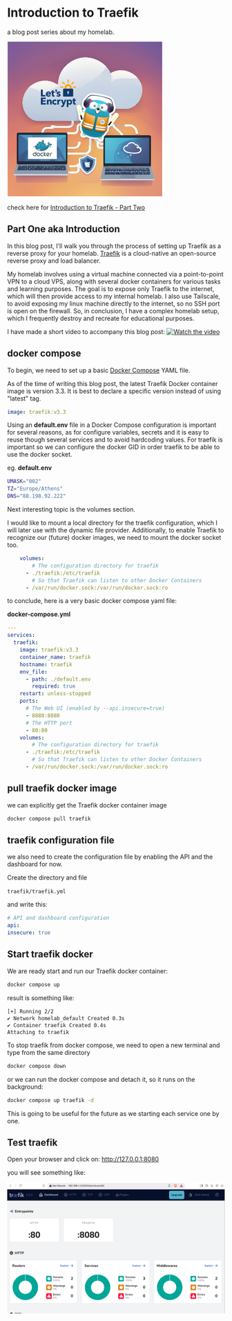 # Introduction to Traefik

a blog post series about my homelab.

![blog post logo](storage/d23d82a2.png)

check here for [Introduction to Traefik - Part Two](https://github.com/ebal/traefik-intro-02)

## Part One aka Introduction

In this blog post, I’ll walk you through the process of setting up Traefik as a reverse proxy for your homelab. [Traefik](https://doc.traefik.io/traefik/) is a cloud-native an open-source reverse proxy and load balancer.

My homelab involves using a virtual machine connected via a point-to-point VPN to a cloud VPS, along with several docker containers for various tasks and learning purposes. The goal is to expose only Traefik to the internet, which will then provide access to my internal homelab. I also use Tailscale, to avoid exposing my linux machine directly to the internet, so no SSH port is open on the firewall. So, in conclusion, I have a complex homelab setup, which I frequently destroy and recreate for educational purposes.

I have made a short video to accompany this blog post:
[![Watch the video](https://img.youtube.com/vi/t0mFq_94QtA/maxresdefault.jpg)](https://youtu.be/t0mFq_94QtA)

## docker compose

To begin, we need to set up a basic [Docker Compose](https://docs.docker.com/compose/) YAML file.

As of the time of writing this blog post, the latest Traefik Docker container image is version 3.3. It is best to declare a specific version instead of using "latest" tag.

```yaml
image: traefik:v3.3
```

Using an **default.env** file in a Docker Compose configuration is important for several reasons, as for configure variables, secrets and it is easy to reuse though several services and to avoid hardcoding values. For traefik is important so we can configure the docker GID in order traefik to be able to use the docker socket.

eg. **default.env**

```bash
UMASK="002"
TZ="Europe/Athens"
DNS="88.198.92.222"
```

Next interesting topic is the volumes section.

I would like to mount a local directory for the traefik configuration, which I will later use with the dynamic file provider. Additionally, to enable Traefik to recognize our (future) docker images, we need to mount the docker socket too.

```yaml
    volumes:
        # The configuration directory for traefik
      - ./traefik:/etc/traefik
        # So that Traefik can listen to other Docker Containers
      - /var/run/docker.sock:/var/run/docker.sock:ro
```

to conclude, here is a very basic docker compose yaml file:

**docker-compose.yml**

```yaml
---
services:
  traefik:
    image: traefik:v3.3
    container_name: traefik
    hostname: traefik
    env_file:
      - path: ./default.env
        required: true
    restart: unless-stopped
    ports:
      # The Web UI (enabled by --api.insecure=true)
      - 8080:8080
      # The HTTP port
      - 80:80
    volumes:
        # The configuration directory for traefik
      - ./traefik:/etc/traefik
        # So that Traefik can listen to other Docker Containers
      - /var/run/docker.sock:/var/run/docker.sock:ro

```

## pull traefik docker image

we can explicitly get the Traefik docker container image

```bash
docker compose pull traefik
```

## traefik configuration file

we also need to create the configuration file by enabling the API and the dashboard for now.

Create the directory and file

`traefik/traefik.yml`

and write this:

```yaml
# API and dashboard configuration
api:
insecure: true
```

## Start traefik docker

We are ready start and run our Traefik docker container:

```bash
docker compose up
```

result is something like:

```
[+] Running 2/2
✔ Network homelab_default Created 0.3s
✔ Container traefik Created 0.4s
Attaching to traefik
```

To stop traefik from docker compose, we need to open a new terminal and type from the same directory

```bash
docker compose down
```

or we can run the docker compose and detach it, so it runs on the background:

```bash
docker compose up traefik -d
```

This is going to be useful for the future as we starting each service one by one.

## Test traefik

Open your browser and click on: http://127.0.0.1:8080

you will see something like:

![traefik dashboard](storage/e177a687.png)
